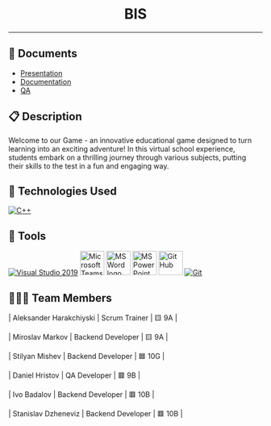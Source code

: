 <h1 align="center">BIS</h1>
<hr>

##  📁 **Documents**

- [Presentation](https://codingburgas-my.sharepoint.com/:p:/g/personal/agharakchiyski22_codingburgas_bg/EQu0L9BReXtJiv8IsYQj7DcBo3brR_KtbvYhh6h6En1bnA?e=uv4EZE)
- [Documentation](https://codingburgas-my.sharepoint.com/:w:/g/personal/agharakchiyski22_codingburgas_bg/EeuKlhjIvZVNu32FVgYsZSEBMRvYSygloqcdl5PX2kLo7Q?e=SmcTyP)
- [QA](https://codingburgas-my.sharepoint.com/:x:/g/personal/agharakchiyski22_codingburgas_bg/EUeW-pG1nDlKr_D6T7-49pcBn-4lBRZaVLYDPgLyVavw8w?e=LYy87k)
## 📋 Description

Welcome to our Game - an innovative educational game designed to turn learning into an exciting adventure! In this virtual school experience, students embark on a thrilling journey through various subjects, putting their skills to the test in a fun and engaging way.

## 🚀 Technologies Used

<p align="left">
  <a href="https://www.cplusplus.com/"><img src="https://img.icons8.com/color/48/000000/c-plus-plus-logo.png" alt="C++"/></a>
</p>

## 🔧 Tools

<p align="left">
  <a href="https://visualstudio.microsoft.com/"><img src="https://img.icons8.com/fluency/48/000000/visual-studio.png" alt="Visual Studio 2019"/></a>
  <a href=[https://visualstudio.microsoft.com/"><img src="https://upload.wikimedia.org/wikipedia/commons/thumb/c/c9/Microsoft_Office_Teams_%282018%E2%80%93present%29.svg/2203px-Microsoft_Office_Teams_%282018%E2%80%93present%29.svg.png" alt="Microsoft Teams height="48px" width="48px"/></a>
  <a href="https://www.microsoft.com/en-ww/microsoft-365/word"><img src="https://img.icons8.com/fluency/48/000000/microsoft-word-2019.png" alt="MS Word logo" width="48px"/></a>
  <a href="https://www.microsoft.com/en-us/microsoft-365/powerpoint"><img src="https://img.icons8.com/fluency/48/000000/microsoft-powerpoint-2019.png" alt="MS PowerPoint logo" width="48px" /></a>
  <a href="https://git-scm.com/"><img src="https://cdn-icons-png.flaticon.com/512/25/25231.png" alt="GitHub" height="48px" width="48px"/></a>
  <a href="https://git-scm.com/"><img src="https://img.icons8.com/color/48/000000/git.png" alt="Git"/></a>
</p>

## 👨🏻‍💻 Team Members

| Aleksander Harakchiyski | Scrum Trainer  | 🟨 9A |

| Miroslav Markov |  Backend Developer  | 🟨 9A |

| Stilyan Mishev | Backend Developer | 🟦 10G |

| Daniel Hristov | QA Developer  | 🟥 9B  |

| Ivo Badalov | Backend Developer  | 🟥 10B  |

| Stanislav Dzheneviz | Backend Developer  | 🟥 10B  |
